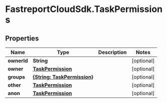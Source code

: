 # FastreportCloudSdk.TaskPermissions

## Properties

Name | Type | Description | Notes
------------ | ------------- | ------------- | -------------
**ownerId** | **String** |  | [optional] 
**owner** | [**TaskPermission**](TaskPermission.md) |  | [optional] 
**groups** | [**{String: TaskPermission}**](TaskPermission.md) |  | [optional] 
**other** | [**TaskPermission**](TaskPermission.md) |  | [optional] 
**anon** | [**TaskPermission**](TaskPermission.md) |  | [optional] 


